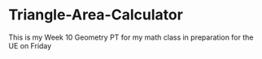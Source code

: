 # Triangle-Area-Calculator
This is my Week 10 Geometry PT for my math class in preparation for the UE on Friday
